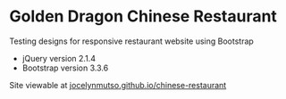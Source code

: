 # Golden Dragon Chinese Restaurant

Testing designs for responsive restaurant website using Bootstrap

* jQuery version 2.1.4  
* Bootstrap version 3.3.6

Site viewable at [jocelynmutso.github.io/chinese-restaurant](https://jocelynmutso.github.io/chinese-restaurant/)
